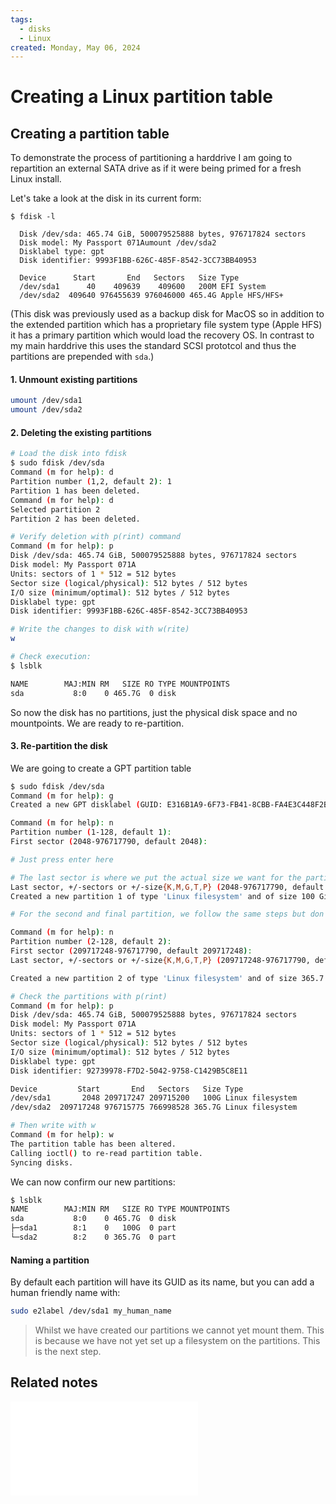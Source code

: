 ```yaml
---
tags:
  - disks
  - Linux
created: Monday, May 06, 2024
---
```


# Creating a Linux partition table

## Creating a partition table

To demonstrate the process of partitioning a harddrive I am going to repartition
an external SATA drive as if it were being primed for a fresh Linux install.

Let's take a look at the disk in its current form:

```
$ fdisk -l

  Disk /dev/sda: 465.74 GiB, 500079525888 bytes, 976717824 sectors
  Disk model: My Passport 071Aumount /dev/sda2
  Disklabel type: gpt
  Disk identifier: 9993F1BB-626C-485F-8542-3CC73BB40953

  Device      Start       End   Sectors   Size Type
  /dev/sda1      40    409639    409600   200M EFI System
  /dev/sda2  409640 976455639 976046000 465.4G Apple HFS/HFS+
```

(This disk was previously used as a backup disk for MacOS so in addition to the
extended partition which has a proprietary file system type (Apple HFS) it has a
primary partition which would load the recovery OS. In contrast to my main
harddrive this uses the standard SCSI prototcol and thus the partitions are
prepended with `sda`.)

#### 1. Unmount existing partitions

```bash
umount /dev/sda1
umount /dev/sda2
```

#### 2. Deleting the existing partitions

```bash
# Load the disk into fdisk
$ sudo fdisk /dev/sda
Command (m for help): d
Partition number (1,2, default 2): 1
Partition 1 has been deleted.
Command (m for help): d
Selected partition 2
Partition 2 has been deleted.

# Verify deletion with p(rint) command
Command (m for help): p
Disk /dev/sda: 465.74 GiB, 500079525888 bytes, 976717824 sectors
Disk model: My Passport 071A
Units: sectors of 1 * 512 = 512 bytes
Sector size (logical/physical): 512 bytes / 512 bytes
I/O size (minimum/optimal): 512 bytes / 512 bytes
Disklabel type: gpt
Disk identifier: 9993F1BB-626C-485F-8542-3CC73BB40953

# Write the changes to disk with w(rite)
w

# Check execution:
$ lsblk

NAME        MAJ:MIN RM   SIZE RO TYPE MOUNTPOINTS
sda           8:0    0 465.7G  0 disk
```

So now the disk has no partitions, just the physical disk space and no
mountpoints. We are ready to re-partition.

#### 3. Re-partition the disk

We are going to create a GPT partition table

```bash
$ sudo fdisk /dev/sda
Command (m for help): g
Created a new GPT disklabel (GUID: E316B1A9-6F73-FB41-8CBB-FA4E3C448F2B).

Command (m for help): n
Partition number (1-128, default 1):
First sector (2048-976717790, default 2048):

# Just press enter here

# The last sector is where we put the actual size we want for the partition
Last sector, +/-sectors or +/-size{K,M,G,T,P} (2048-976717790, default 976715775): +100G
Created a new partition 1 of type 'Linux filesystem' and of size 100 GiB.

# For the second and final partition, we follow the same steps but don't add a partition size, since it will default to what is left.

Command (m for help): n
Partition number (2-128, default 2):
First sector (209717248-976717790, default 209717248):
Last sector, +/-sectors or +/-size{K,M,G,T,P} (209717248-976717790, default 976715775):

Created a new partition 2 of type 'Linux filesystem' and of size 365.7 GiB.

# Check the partitions with p(rint)
Command (m for help): p
Disk /dev/sda: 465.74 GiB, 500079525888 bytes, 976717824 sectors
Disk model: My Passport 071A
Units: sectors of 1 * 512 = 512 bytes
Sector size (logical/physical): 512 bytes / 512 bytes
I/O size (minimum/optimal): 512 bytes / 512 bytes
Disklabel type: gpt
Disk identifier: 92739978-F7D2-5042-9758-C1429B5C8E11

Device         Start       End   Sectors   Size Type
/dev/sda1       2048 209717247 209715200   100G Linux filesystem
/dev/sda2  209717248 976715775 766998528 365.7G Linux filesystem

# Then write with w
Command (m for help): w
The partition table has been altered.
Calling ioctl() to re-read partition table.
Syncing disks.
```

We can now confirm our new partitions:

```bash
$ lsblk
NAME        MAJ:MIN RM   SIZE RO TYPE MOUNTPOINTS
sda           8:0    0 465.7G  0 disk
├─sda1        8:1    0   100G  0 part
└─sda2        8:2    0 365.7G  0 part
```

#### Naming a partition

By default each partition will have its GUID as its name, but you can add a
human friendly name with:

```bash
sudo e2label /dev/sda1 my_human_name
```

> Whilst we have created our partitions we cannot yet mount them. This is
> because we have not yet set up a filesystem on the partitions. This is the
> next step.

## Related notes

![Linux disk partitions](Linux_disk_partitions.md)
